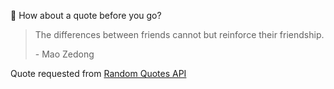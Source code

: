 📣 How about a quote before you go?

> The differences between friends cannot but reinforce their friendship.
>
> <p>- Mao Zedong</p>

Quote requested from [Random Quotes API](https://github.com/lukePeavey/quotable)

